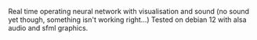 Real time operating neural network with visualisation and sound (no sound yet though, something isn't working right...)
Tested on debian 12 with alsa audio and sfml graphics.
